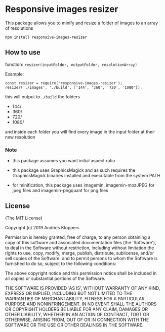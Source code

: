 # Responsive images resizer

This package allows you to minify and resize a folder of images to an array of resolutions

`npm install responsive-images-resizer`

## How to use

function: `resizer(inputFolder, outputFolder, resolutionArray)`

Example: <br />

```
const resizer = require('responsive-images-resizer');
resizer('./images', './build', ['144', '360', '720', '1080']);
```

this will output to `./build` the folders

- 144/
- 360/
- 720/
- 1080/

and inside each folder you will find every image in the input folder at their new resolution

### Note

- this package assumes you want initial aspect ratio

- this package uses GraphicsMagick and as such requires the GraphicsMagick binaries installed and executable from the system PATH

- for minification, this package uses imagemin, imagemin-mozJPEG for jpeg files and imagemin-pngquant for png files

## License

(The MIT License)

Copyright (c) 2019 Andries Kloppers

Permission is hereby granted, free of charge, to any person obtaining
a copy of this software and associated documentation files (the
'Software'), to deal in the Software without restriction, including
without limitation the rights to use, copy, modify, merge, publish,
distribute, sublicense, and/or sell copies of the Software, and to
permit persons to whom the Software is furnished to do so, subject to
the following conditions:

The above copyright notice and this permission notice shall be
included in all copies or substantial portions of the Software.

THE SOFTWARE IS PROVIDED 'AS IS', WITHOUT WARRANTY OF ANY KIND,
EXPRESS OR IMPLIED, INCLUDING BUT NOT LIMITED TO THE WARRANTIES OF
MERCHANTABILITY, FITNESS FOR A PARTICULAR PURPOSE AND NONINFRINGEMENT.
IN NO EVENT SHALL THE AUTHORS OR COPYRIGHT HOLDERS BE LIABLE FOR ANY
CLAIM, DAMAGES OR OTHER LIABILITY, WHETHER IN AN ACTION OF CONTRACT,
TORT OR OTHERWISE, ARISING FROM, OUT OF OR IN CONNECTION WITH THE
SOFTWARE OR THE USE OR OTHER DEALINGS IN THE SOFTWARE.
